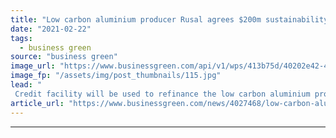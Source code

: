 ```yaml
---
title: "Low carbon aluminium producer Rusal agrees $200m sustainability-linked loan"
date: "2021-02-22"
tags: 
  - business green
source: "business green"
image_url: "https://www.businessgreen.com/api/v1/wps/413b75d/40202e42-4cd0-4943-a20d-f80a7ba99c48/3/35218301363-fbb3b3a1d3-o-185x114.jpg"
image_fp: "/assets/img/post_thumbnails/115.jpg"
lead: "
 Credit facility will be used to refinance the low carbon aluminium producer's more expensive debt, the firm said ..."
article_url: "https://www.businessgreen.com/news/4027468/low-carbon-aluminium-producer-rusal-agrees-usd200m-sustainability-linked-loan"
---
```


---
